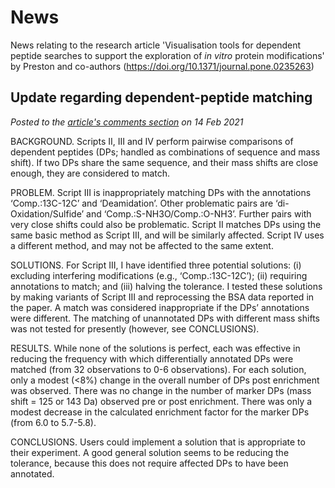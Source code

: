 # News
News relating to the research article 'Visualisation tools for dependent peptide searches to support the exploration of *in vitro* protein modifications' by Preston and co-authors (https://doi.org/10.1371/journal.pone.0235263)
## Update regarding dependent-peptide matching
*Posted to the [article's comments section](https://journals.plos.org/plosone/article/comments?id=10.1371/journal.pone.0235263) on 14 Feb 2021*

BACKGROUND. Scripts II, III and IV perform pairwise comparisons of dependent peptides (DPs; handled as combinations of sequence and mass shift). If two DPs share the same sequence, and their mass shifts are close enough, they are considered to match.

PROBLEM. Script III is inappropriately matching DPs with the annotations ‘Comp.:13C-12C’ and ‘Deamidation’. Other problematic pairs are ‘di-Oxidation/Sulfide’ and ‘Comp.:S-NH3O/Comp.:O-NH3’. Further pairs with very close shifts could also be problematic. Script II matches DPs using the same basic method as Script III, and will be similarly affected. Script IV uses a different method, and may not be affected to the same extent.

SOLUTIONS. For Script III, I have identified three potential solutions: (i) excluding interfering modifications (e.g., ‘Comp.:13C-12C’); (ii) requiring annotations to match; and (iii) halving the tolerance. I tested these solutions by making variants of Script III and reprocessing the BSA data reported in the paper. A match was considered inappropriate if the DPs’ annotations were different. The matching of unannotated DPs with different mass shifts was not tested for presently (however, see CONCLUSIONS).

RESULTS. While none of the solutions is perfect, each was effective in reducing the frequency with which differentially annotated DPs were matched (from 32 observations to 0-6 observations). For each solution, only a modest (<8%) change in the overall number of DPs post enrichment was observed. There was no change in the number of marker DPs (mass shift = 125 or 143 Da) observed pre or post enrichment. There was only a modest decrease in the calculated enrichment factor for the marker DPs (from 6.0 to 5.7-5.8).

CONCLUSIONS. Users could implement a solution that is appropriate to their experiment. A good general solution seems to be reducing the tolerance, because this does not require affected DPs to have been annotated.
